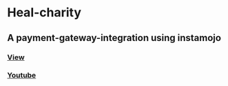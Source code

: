 # Heal-charity

## A payment-gateway-integration using instamojo 
### <a href="https://heal-kids-charity.000webhostapp.com/"> View</a>
### <a href="https://youtu.be/D068f-p93nE"> Youtube</a> 
